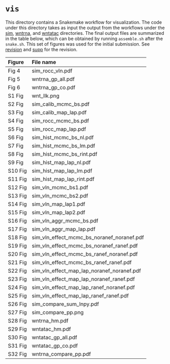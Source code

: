 # `vis`

This directory contains a Snakemake workflow for visualization.
The code under this directory takes as input the output from the workflows under the [sim](https://github.com/yharigaya/classifygxt-paper/tree/main/sim), [wntrna](https://github.com/yharigaya/classifygxt-paper/tree/main/wntrna), and [wntatac](https://github.com/yharigaya/classifygxt-paper/tree/main/wntatac) directories.
The final output files are summarized in the table below, which can be obtained by running `assemble.sh` after the `snake.sh`.
This set of figures was used for the initial submission.
See [revision](https://github.com/yharigaya/classifygxt-paper/tree/main/revision) and [supp](https://github.com/yharigaya/classifygxt-paper/tree/main/supp) for the revision.

|Figure|File name|
|:-|:-|
|Fig 4|sim_rocc_vln.pdf|
|Fig 5|wntrna_gp_all.pdf|
|Fig 6|wntrna_gp_co.pdf|
|S1 Fig|wnt_llk.png|
|S2 Fig|sim_calib_mcmc_bs.pdf|
|S3 Fig|sim_calib_map_lap.pdf|
|S4 Fig|sim_rocc_mcmc_bs.pdf|
|S5 Fig|sim_rocc_map_lap.pdf|
|S6 Fig|sim_hist_mcmc_bs_nl.pdf|
|S7 Fig|sim_hist_mcmc_bs_lm.pdf|
|S8 Fig|sim_hist_mcmc_bs_rint.pdf|
|S9 Fig|sim_hist_map_lap_nl.pdf|
|S10 Fig|sim_hist_map_lap_lm.pdf|
|S11 Fig|sim_hist_map_lap_rint.pdf|
|S12 Fig|sim_vln_mcmc_bs1.pdf|
|S13 Fig|sim_vln_mcmc_bs2.pdf|
|S14 Fig|sim_vln_map_lap1.pdf|
|S15 Fig|sim_vln_map_lap2.pdf|
|S16 Fig|sim_vln_aggr_mcmc_bs.pdf|
|S17 Fig|sim_vln_aggr_map_lap.pdf|
|S18 Fig|sim_vln_effect_mcmc_bs_noranef_noranef.pdf|
|S19 Fig|sim_vln_effect_mcmc_bs_noranef_ranef.pdf|
|S20 Fig|sim_vln_effect_mcmc_bs_ranef_noranef.pdf|
|S21 Fig|sim_vln_effect_mcmc_bs_ranef_ranef.pdf|
|S22 Fig|sim_vln_effect_map_lap_noranef_noranef.pdf|
|S23 Fig|sim_vln_effect_map_lap_noranef_ranef.pdf|
|S24 Fig|sim_vln_effect_map_lap_ranef_noranef.pdf|
|S25 Fig|sim_vln_effect_map_lap_ranef_ranef.pdf|
|S26 Fig|sim_compare_sum_lnpy.pdf|
|S27 Fig|sim_compare_pp.png|
|S28 Fig|wntrna_hm.pdf|
|S29 Fig|wntatac_hm.pdf|
|S30 Fig|wntatac_gp_all.pdf|
|S31 Fig|wntatac_gp_co.pdf|
|S32 Fig|wntrna_compare_pp.pdf|

<!-- int.pdf
gxt.pdf
additivity2.pdf -->
